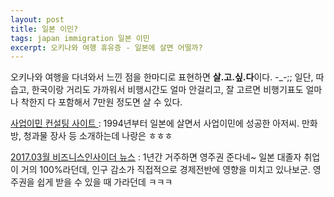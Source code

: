 ```yaml
--- 
layout: post  
title: 일본 이민?    
tags: japan immigration 일본 이민         
excerpt: 오키나와 여행 휴유증 - 일본에 살면 어떨까?             
---  
```


오키나와 여행을 다녀와서 느낀 점을 한마디로 표현하면 **살.고.싶.다**이다. 
-_-;; 일단, 따습고, 한국이랑 거리도 가까워서 비행시간도 얼마 안걸리고, 잘 고르면 비행기표도 얼마나 착한지 다 포함해서 7만원 정도면 살 수 있다.  


[사업이민 컨설팅 사이트 ](http://blog.naver.com/jumbo1989) : 1994년부터 일본에 살면서 사업이민에 성공한 아저씨. 만화방, 청과물 장사 등 소개하는데 나랑은 ㅎㅎㅎ   

[2017.03월 비즈니스인사이더 뉴스](http://www.businessinsider.com/japan-permanent-residency-rules-relaxed-2017-3?utm_content=buffer8db9f&utm_medium=social&utm_source=facebook.com&utm_campaign=buffer-bi) : 1년간 거주하면 영주권 준다네~ 일본 대졸자 취업이 거의 100%라던데, 인구 감소가 직접적으로 경제전반에 영향을 미치고 있나보군. 영주권을 쉽게 받을 수 있을 때 가라던데 ㅋㅋㅋ